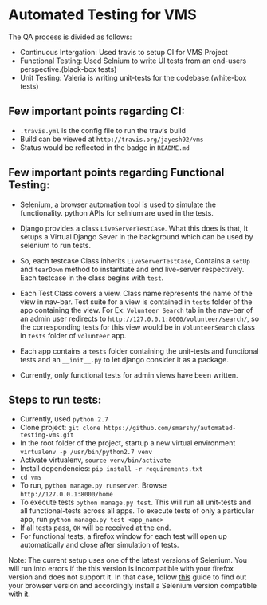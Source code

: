 # Automated Testing for VMS

The QA process is divided as follows:

- Continuous Intergation: Used travis to setup CI for VMS Project
- Functional Testing: Used Selnium to write UI tests from an end-users perspective.(black-box tests)
- Unit Testing: Valeria is writing unit-tests for the codebase.(white-box tests)

## Few important points regarding CI:

- `.travis.yml` is the config file to run the travis build
- Build can be viewed at `http://travis.org/jayesh92/vms`
- Status would be reflected in the badge in `README.md`

## Few important points regarding Functional Testing:

- Selenium, a browser automation tool is used to simulate the functionality.
  python APIs for selnium are used in the tests.

- Django provides a class `LiveServerTestCase`. What this does is that, It
  setups a Virtual Django Sever in the background which can be used by 
  selenium to run tests.

- So, each testcase Class inherits `LiveServerTestCase`, Contains a `setUp`
  and `tearDown` method to instantiate and end live-server respectively.
  Each testcase in the class begins with `test`.

- Each Test Class covers a view. Class name represents the name of the view
  in nav-bar. Test suite for a view is contained in `tests` folder of the app
  containing the view. For Ex: `Volunteer Search` tab in the nav-bar of an
  admin user redirects to `http://127.0.0.1:8000/volunteer/search/`, so 
  the corresponding tests for this view would be in `VolunteerSearch` class
  in `tests` folder of `volunteer` app.

- Each app contains a `tests` folder containing the unit-tests and functional
  tests and an `__init__.py` to let django consider it as a package.

- Currently, only functional tests for admin views have been written.

## Steps to run tests:

- Currently, used `python 2.7`
- Clone project: `git clone https://github.com/smarshy/automated-testing-vms.git`
- In the root folder of the project, startup a new virtual environment
  `virtualenv -p /usr/bin/python2.7 venv`
- Activate virtualenv, `source venv/bin/activate`
- Install dependencies: `pip install -r requirements.txt`
- `cd vms`
- To run, `python manage.py runserver`. Browse 
  `http://127.0.0.1:8000/home`
- To execute tests `python manage.py test`. This will run all unit-tests and
  all functional-tests across all apps. To execute tests of only a particular
  app, run `python manage.py test <app_name>`
- If all tests pass, `OK` will be received at the end.
- For functional tests, a firefox window for each test will open up
  automatically and close after simulation of tests.

Note: The current setup uses one of the latest versions of Selenium. You will run into errors if the this version is incompatible with your firefox version and does not support it. In that case, follow [this](https://support.mozilla.org/en-US/kb/find-what-version-firefox-you-are-using) guide to find out your browser version and accordingly install a Selenium version compatible with it.